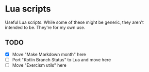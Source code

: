 # Lua scripts

Useful Lua scripts. While some of these might be generic, they aren't intended to be. They're for my own use.

## TODO

- [x] Move "Make Markdown month" here
- [ ] Port "Kotlin Branch Status" to Lua and move here
- [ ] Move "Exercism utils" here
